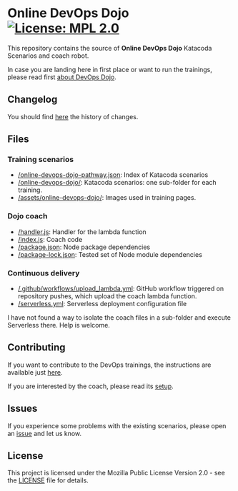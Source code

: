 # Online DevOps Dojo [![License: MPL 2.0](https://img.shields.io/badge/License-MPL%202.0-brightgreen.svg)](https://opensource.org/licenses/MPL-2.0)

This repository contains the source of **Online DevOps Dojo** Katacoda Scenarios
and coach robot.

In case you are landing here in first place or want to run the trainings, please
read first [about DevOps Dojo](https://dxc-technology.github.io/about-devops-dojo/).

## Changelog

You should find [here](./CHANGELOG.md) the history of changes.

## Files

### Training scenarios

- [/online-devops-dojo-pathway.json](./online-devops-dojo-pathway.json): Index of
Katacoda scenarios
- [/online-devops-dojo/](./online-devops-dojo/): Katacoda scenarios: one sub-folder
for each training.
- [/assets/online-devops-dojo/](./assets/online-devops-dojo/): Images used in
training pages.

### Dojo coach

- [/handler.js](./handler.js): Handler for the lambda function
- [/index.js](./index.js): Coach code
- [/package.json](./package.json): Node package dependencies
- [/package-lock.json](./package-lock.json): Tested set of Node module dependencies

### Continuous delivery

- [/.github/workflows/upload_lambda.yml](/.github/workflows/upload_lambda.yml):
  GitHub workflow triggered on repository pushes, which upload the coach lambda function.
- [/serverless.yml](./serverless.yml): Serverless deployment configuration file

I have not found a way to isolate the coach files in a sub-folder and execute Serverless
there. Help is welcome.

## Contributing

If you want to contribute to the DevOps trainings, the instructions are available
just [here](./CONTRIBUTING.md).

If you are interested by the coach, please read its [setup](./docs/bot-setup.md).

## Issues

If you experience some problems with the existing scenarios, please open an
[issue](https://github.com/dxc-technology/online-devops-dojo/issues/new/choose)
and let us know.

## License

This project is licensed under the Mozilla Public License Version 2.0 - see
the [LICENSE](./LICENSE) file for details.
